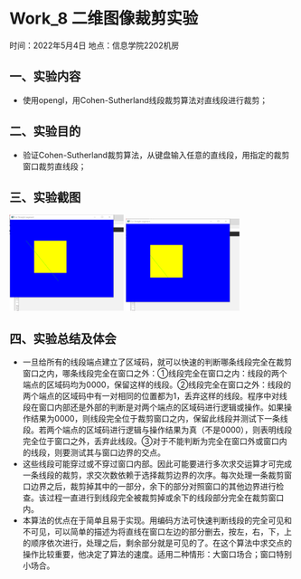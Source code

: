 # Work_8  二维图像裁剪实验

时间：2022年5月4日
地点：信息学院2202机房


## 一、实验内容

* 使用opengl，用Cohen-Sutherland线段裁剪算法对直线段进行裁剪；


## 二、实验目的

* 验证Cohen-Sutherland裁剪算法，从键盘输入任意的直线段，用指定的裁剪窗口裁剪直线段；

## 三、实验截图
<img src="8_1.png" width="40%">
<img src="8_2.png" width="40%">

## 四、实验总结及体会

* 一旦给所有的线段端点建立了区域码，就可以快速的判断哪条线段完全在裁剪窗口之内，哪条线段完全在窗口之外：①线段完全在窗口之内：线段的两个端点的区域码均为0000，保留这样的线段。②线段完全在窗口之外：线段的两个端点的区域码中有一对相同的位置都为1，丢弃这样的线段。程序中对线段在窗口内部还是外部的判断是对两个端点的区域码进行逻辑或操作。如果操作结果为0000，则线段完全位于裁剪窗口之内，保留此线段并测试下一条线段。若两个端点的区域码进行逻辑与操作结果为真（不是0000），则表明线段完全位于窗口之外，丢弃此线段。③对于不能判断为完全在窗口外或窗口内的线段，则要测试其与窗口边界的交点。
* 这些线段可能穿过或不穿过窗口内部。因此可能要进行多次求交运算才可完成一条线段的裁剪，求交次数依赖于选择裁剪边界的次序。每次处理一条裁剪窗口边界之后，裁剪掉其中的一部分，余下的部分对照窗口的其他边界进行检查。该过程一直进行到线段完全被裁剪掉或余下的线段部分完全在裁剪窗口内。
* 本算法的优点在于简单且易于实现。用编码方法可快速判断线段的完全可见和不可见，可以简单的描述为将直线在窗口左边的部分删去，按左，右，下，上的顺序依次进行，处理之后，剩余部分就是可见的了。在这个算法中求交点的操作比较重要，他决定了算法的速度。适用二种情形：大窗口场合；窗口特别小场合。